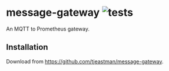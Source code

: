 # message-gateway ![tests](https://github.com/tjeastman/message-gateway/workflows/test/badge.svg)

An MQTT to Prometheus gateway.

## Installation

Download from https://github.com/tjeastman/message-gateway.
